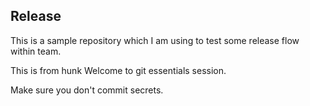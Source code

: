 ## Release

This is a sample repository which I am using to test some release flow within team.

This is from hunk
Welcome to git essentials session.

Make sure you don't commit secrets.
